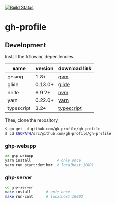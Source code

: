 [![Build Status](https://travis-ci.org/gh-profile/gh-profile.svg?branch=master)](https://travis-ci.org/gh-profile/gh-profile)

# gh-profile

## Development

Install the following dependencies.

| name | version  | download link |
| --- | --- | --- |
| golang | 1.8+ | [gvm](https://github.com/moovweb/gvm) |
| glide | 0.13.0+ | [glide](https://github.com/Masterminds/glide#install) |
| node | 6.9.2+ | [nvm](https://github.com/creationix/nvm) |
| yarn | 0.22.0+ | [yarn](https://yarnpkg.com/lang/en/) |
| typescript | 2.2+ | [typescript](https://www.typescriptlang.org) |

Then, clone the repository.

```sh
$ go get -d github.com/gh-profile/gh-profile
$ cd $GOPATH/src/github.com/gh-profile/gh-profile
```

### ghp-webapp

```sh
cd ghp-webapp
yarn install            # only once
yarn run start:dev:hmr  # localhost:10001
```

### ghp-server

```sh
cd ghp-server
make install       # only once
make run-cont      # localhost:10002
```
